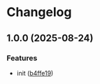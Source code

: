# Changelog

## 1.0.0 (2025-08-24)


### Features

* init ([b4ffe19](https://github.com/devops-roast/renovate-config/commit/b4ffe19d4f4679bb29683aa60cb6daaf075283bb))
